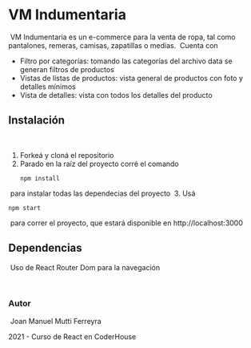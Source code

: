# VM Indumentaria
​
VM Indumentaria es un e-commerce para la venta de ropa, tal como pantalones, remeras, camisas, zapatillas o medias.
​
Cuenta con
​
- Filtro por categorías: tomando las categorías del archivo data se generan filtros de productos
- Vistas de listas de productos: vista general de productos con foto y detalles mínimos
- Vista de detalles: vista con todos los detalles del producto
​
## Instalación
​
1. Forkeá y cloná el repositorio
​
2. Parado en la raíz del proyecto corré el comando 
​
   ```
   npm install
   ```
​
    para instalar todas las dependecias del proyecto
​
3. Usá 
​
   ```
   npm start
   ```
​
    para correr el proyecto, que estará disponible en http://localhost:3000
​
​
​
## Dependencias
​
Uso de React Router Dom para la navegación

​
### Autor
​
Joan Manuel Mutti Ferreyra
​

2021 - Curso de React en CoderHouse